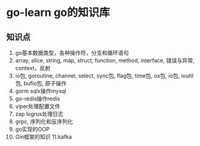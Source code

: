 # go-learn go的知识库
## 知识点

1. go基本数据类型，各种操作符，分支和循环语句
2. array, slice, string, map, struct, function, method, interface, 错误与异常, context，反射
3. io包, goroutine, channel, select, sync包, flag包, time包, os包, io包, ioutil包, bufio包, 原子操作
4. gorm sqlx操作mysql
5. go-redis操作redis
6. viper处理配置文件
7. zap logrus处理日志
8. grpc, 序列化和反序列化
9. go实现的OOP
10. Gin框架的知识
11.kafka